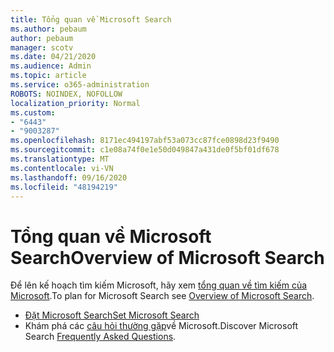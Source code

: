 ```yaml
---
title: Tổng quan về Microsoft Search
ms.author: pebaum
author: pebaum
manager: scotv
ms.date: 04/21/2020
ms.audience: Admin
ms.topic: article
ms.service: o365-administration
ROBOTS: NOINDEX, NOFOLLOW
localization_priority: Normal
ms.custom:
- "6443"
- "9003287"
ms.openlocfilehash: 8171ec494197abf53a073cc87fce0898d23f9490
ms.sourcegitcommit: c1e08a74f0e1e50d049847a431de0f5bf01df678
ms.translationtype: MT
ms.contentlocale: vi-VN
ms.lasthandoff: 09/16/2020
ms.locfileid: "48194219"
---
```

# <a name="overview-of-microsoft-search"></a><span data-ttu-id="748df-102">Tổng quan về Microsoft Search</span><span class="sxs-lookup"><span data-stu-id="748df-102">Overview of Microsoft Search</span></span>

<span data-ttu-id="748df-103">Để lên kế hoạch tìm kiếm Microsoft, hãy xem [tổng quan về tìm kiếm của Microsoft](https://docs.microsoft.com/microsoftsearch/overview-microsoft-search).</span><span class="sxs-lookup"><span data-stu-id="748df-103">To plan for Microsoft Search see [Overview of Microsoft Search](https://docs.microsoft.com/microsoftsearch/overview-microsoft-search).</span></span>

- [<span data-ttu-id="748df-104">Đặt Microsoft Search</span><span class="sxs-lookup"><span data-stu-id="748df-104">Set Microsoft Search</span></span>](https://docs.microsoft.com/microsoftsearch/setup-microsoft-search)
- <span data-ttu-id="748df-105">Khám phá các [câu hỏi thường gặp](https://docs.microsoft.com/microsoftsearch/faqs)về Microsoft.</span><span class="sxs-lookup"><span data-stu-id="748df-105">Discover Microsoft Search [Frequently Asked Questions](https://docs.microsoft.com/microsoftsearch/faqs).</span></span>
